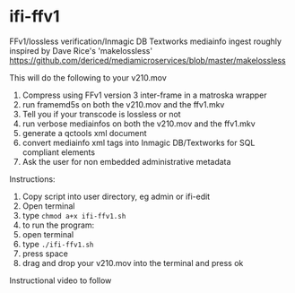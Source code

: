 # ifi-ffv1
 FFv1/lossless verification/Inmagic DB Textworks mediainfo ingest roughly inspired by Dave Rice's 'makelossless' https://github.com/dericed/mediamicroservices/blob/master/makelossless
 
 This will do the following to your v210.mov
 1. Compress using FFv1 version 3 inter-frame in a matroska wrapper
 2. run framemd5s on both the v210.mov and the ffv1.mkv
 3. Tell you if your transcode is lossless or not
 4. run verbose mediainfos on both the v210.mov and the ffv1.mkv
 5. generate a qctools xml document
 6. convert mediainfo xml tags into Inmagic DB/Textworks for SQL compliant elements
 7. Ask the user for non embedded administrative metadata
 

Instructions: <br>
1. Copy script into user directory, eg admin or ifi-edit <br>
2. Open terminal <br>
3. type `chmod a+x ifi-ffv1.sh`  <br>
4. to run the program: <br>
5. open terminal <br>
6. type `./ifi-ffv1.sh`<br>
7. press space <br>
8. drag and drop your v210.mov into the terminal and press ok <br>

Instructional video to follow
